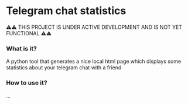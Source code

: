 # Telegram chat statistics
⚠️⚠️ THIS PROJECT IS UNDER ACTIVE DEVELOPMENT AND IS NOT YET FUNCTIONAL ⚠️⚠️

### What is it?  
A python tool that generates a nice local html page which displays some statistics about your telegram chat with a friend
### How to use it?  
...
